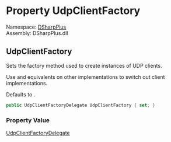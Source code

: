 # Property UdpClientFactory

Namespace: [DSharpPlus](DSharpPlus.md)  
Assembly: DSharpPlus.dll

## <a id="DSharpPlus_DiscordConfiguration_UdpClientFactory"></a>UdpClientFactory

<p>Sets the factory method used to create instances of UDP clients.</p>
<p>Use <xref href="DSharpPlus.Net.Udp.DspUdpClient.CreateNew" data-throw-if-not-resolved="false"></xref> and equivalents on other implementations to switch out client implementations.</p>
<p>Defaults to <xref href="DSharpPlus.Net.Udp.DspUdpClient.CreateNew" data-throw-if-not-resolved="false"></xref>.</p>

```csharp
public UdpClientFactoryDelegate UdpClientFactory { set; }
```

### Property Value

[UdpClientFactoryDelegate](DSharpPlus.Net.Udp.UdpClientFactoryDelegate.md)

